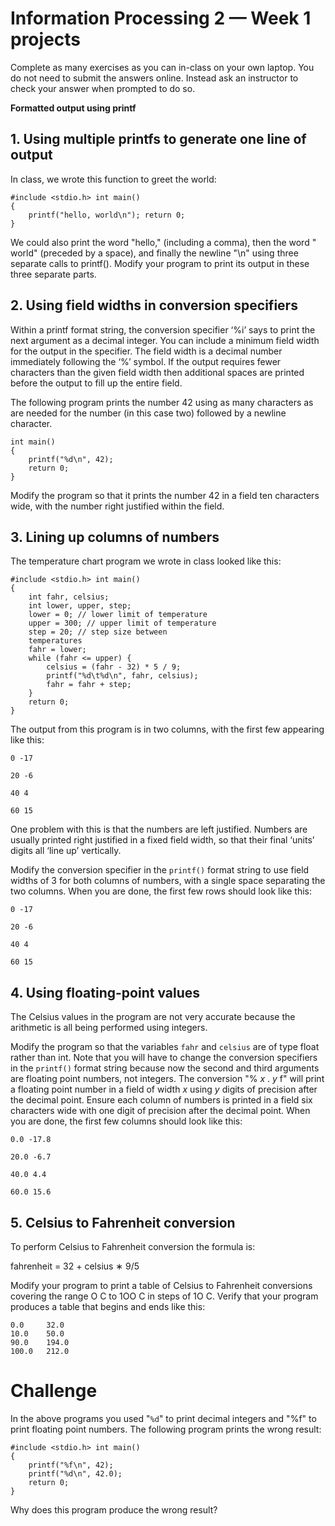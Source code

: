 ﻿# Information Processing 2 — Week 1 projects

Complete as many exercises as you can in-class on your own laptop. You do not need to submit the answers online. Instead
ask an instructor to check your answer when prompted to do so.

**Formatted output using printf**

## 1. Using multiple printfs to generate one line of output

In class, we wrote this function to greet the world:

```
#include <stdio.h> int main()
{
    printf("hello, world\n"); return 0;
}
```

We could also print the word "hello," (including a comma), then the word " world" (preceded by a space), and finally the
newline "\n" using three separate calls to printf(). Modify your program to print its output in these three separate
parts.

## 2. Using field widths in conversion specifiers

Within a printf format string, the conversion specifier ‘%i’ says to print the next argument as a decimal integer. You
can include a minimum field width for the output in the specifier. The field width is a decimal number immediately
following the ‘%’ symbol. If the output requires fewer characters than the given field width then additional spaces are
printed before the output to fill up the entire field.

The following program prints the number 42 using as many characters as are needed for the number (in this case two)
followed by a newline character.

```
int main()
{
    printf("%d\n", 42);
    return 0;
}
```

Modify the program so that it prints the number 42 in a field ten characters wide, with the number right justified
within the field.

## 3. Lining up columns of numbers

The temperature chart program we wrote in class looked like this:
```
#include <stdio.h> int main()
{
    int fahr, celsius;
    int lower, upper, step;
    lower = 0; // lower limit of temperature 
    upper = 300; // upper limit of temperature 
    step = 20; // step size between
    temperatures
    fahr = lower;
    while (fahr <= upper) {
        celsius = (fahr - 32) * 5 / 9; 
        printf("%d\t%d\n", fahr, celsius); 
        fahr = fahr + step;
    }
    return 0;
}
```
The output from this program is in two columns, with the first few appearing like this:

```
0 -17

20 -6

40 4

60 15
```
One problem with this is that the numbers are left justified. Numbers are usually printed right justified in a fixed
field width, so that their final ‘units’ digits all ‘line up’ vertically.

Modify the conversion specifier in the `printf()` format string to use field widths of 3 for both columns of numbers, with
a single space separating the two columns. When you are done, the first few rows should look like this:
```
0 -17

20 -6

40 4

60 15
```

## 4. Using floating-point values

The Celsius values in the program are not very accurate because the arithmetic is all being performed using integers.

Modify the program so that the variables `fahr` and `celsius` are of type float rather than int. Note that you will have to
change the conversion specifiers in the `printf()` format string because now the second and third arguments are floating
point numbers, not integers. The conversion "% *x* . *y* f" will print a floating point number in a field of width *x*
using *y* digits of precision after the decimal point. Ensure each column of numbers is printed in a field six
characters wide with one digit of precision after the decimal point. When you are done, the first few columns should
look like this:
```
0.0 -17.8

20.0 -6.7

40.0 4.4

60.0 15.6
```
## 5. Celsius to Fahrenheit conversion

To perform Celsius to Fahrenheit conversion the formula is:

fahrenheit = 32 + celsius ∗ 9/5

Modify your program to print a table of Celsius to Fahrenheit conversions covering the range O C to 1OO C in steps of 1O
C. Verify that your program produces a table that begins and ends like this:

```
0.0     32.0
10.0	50.0
90.0    194.0
100.0   212.0
```

# Challenge

In the above programs you used "`%d`" to print decimal integers and "%f" to print floating point numbers. The following
program prints the wrong result:

```
#include <stdio.h> int main()
{
    printf("%f\n", 42);
    printf("%d\n", 42.0);
    return 0;
}
```

Why does this program produce the wrong result?
